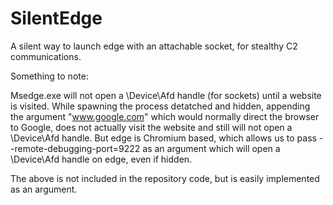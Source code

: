 # SilentEdge
A silent way to launch edge with an attachable socket, for stealthy C2 communications.


Something to note:

Msedge.exe will not open a \Device\Afd handle (for sockets) until a website is visited. While spawning the process detatched and hidden, appending the argument "www.google.com" which would normally direct the browser to Google, does not actually visit the website and still will not open a \Device\Afd handle. But edge is Chromium based, which allows us to pass --remote-debugging-port=9222 as an argument which will open a \Device\Afd handle on edge, even if hidden.

The above is not included in the repository code, but is easily implemented as an argument.
